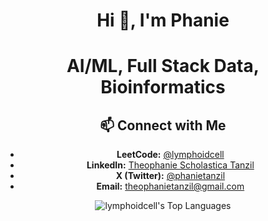 <h1 align="center">Hi 👋, I'm Phanie</h1>

<div align="center">

# AI/ML, Full Stack Data, Bioinformatics
  
</div>

<div align="center">

## 📫 Connect with Me

- **LeetCode:** [@lymphoidcell](https://leetcode.com/u/lymphoidcell/)
- **LinkedIn:** [Theophanie Scholastica Tanzil](https://www.linkedin.com/in/thscho/)
- **X (Twitter):** [@phanietanzil](https://x.com/phanietanzil)
- **Email:** [theophanietanzil@gmail.com](mailto:theophanietanzil@gmail.com)

</div>

<p align="center">
  <img src="https://github-readme-stats.vercel.app/api/top-langs/?username=lymphoidcell&theme=dracula&show_icons=true&hide_border=true&layout=compact" alt="lymphoidcell's Top Languages"/>
</p>
